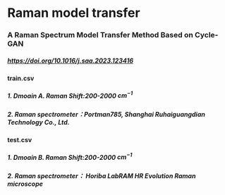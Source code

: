 # Raman model transfer
### A Raman Spectrum Model Transfer Method Based on Cycle-GAN
##### https://doi.org/10.1016/j.saa.2023.123416
#### **train.csv**  
##### 1. Dmoain A. Raman Shift:200-2000 ${cm}^{-1}$
##### 2. Raman spectrometer：Portman785, Shanghai Ruhaiguangdian Technology Co., Ltd.
#### **test.csv**  
##### 1. Dmoain B. Raman Shift:200-2000 ${cm}^{-1}$
##### 2. Raman spectrometer： Horiba LabRAM HR Evolution Raman microscope
